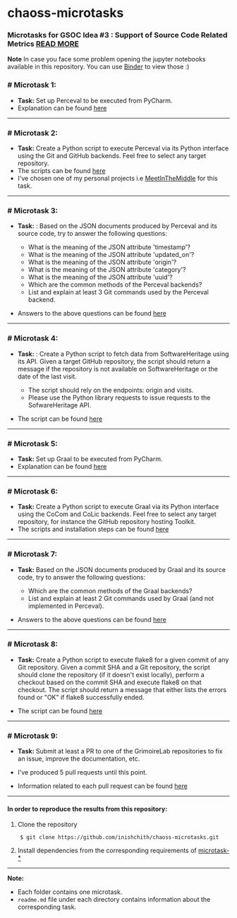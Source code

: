 # chaoss-microtasks

### Microtasks for GSOC Idea #3 : Support of Source Code Related Metrics [READ MORE](https://github.com/chaoss/grimoirelab/issues/182)

**Note** In case you face some problem opening the jupyter notebooks available in this repository. You can use [Binder](https://mybinder.org/v2/gh/inishchith/chaoss-microtasks/master) to view those :)

### # Microtask 1: 

- **Task:** Set up Perceval to be executed from PyCharm.
- Explanation can be found [here](./microtask-1)


<hr>

### # Microtask 2:

- **Task:** Create a Python script to execute Perceval via its Python interface using the Git and GitHub backends. Feel free to select any target repository.
- The scripts can be found [here](./microtask-2)
- I've chosen one of my personal projects i.e [MeetInTheMiddle](https://github.com/inishchith/MeetInTheMiddle) for this task.


<hr>

### # Microtask 3:

- **Task:** : Based on the JSON documents produced by Perceval and its source code, try to answer the following questions:
  - What is the meaning of the JSON attribute 'timestamp'?
  - What is the meaning of the JSON attribute 'updated_on'?
  - What is the meaning of the JSON attribute 'origin'?
  - What is the meaning of the JSON attribute 'category'?
  - What is the meaning of the JSON attribute 'uuid'?
  - Which are the common methods of the Perceval backends?
  - List and explain at least 3 Git commands used by the Perceval backend.

- Answers to the above questions can be found [here](./microtask-3)

<hr>

### # Microtask 4:

- **Task:** : Create a Python script to fetch data from SoftwareHeritage using its API.
Given a target GitHub repository, the script should return a message if the repository is not available on SoftwareHeritage or the date of the last visit.
  - The script should rely on the endpoints: origin and visits.
  - Please use the Python library requests to issue requests to the SofwareHeritage API.

- The script can be found [here](./microtask-4)

<hr>

### # Microtask 5:

- **Task:** Set up Graal to be executed from PyCharm.
- Explanation can be found [here](./microtask-5)


<hr>

### # Microtask 6:

- **Task:** Create a Python script to execute Graal via its Python interface using the CoCom and CoLic backends. Feel free to select any target repository, for instance the GitHub repository hosting Toolkit.
- The scripts and installation steps can be found [here](./microtask-6)


<hr>

### # Microtask 7:

- **Task:** Based on the JSON documents produced by Graal and its source code, try to answer the following questions:
  - Which are the common methods of the Graal backends?
  - List and explain at least 2 Git commands used by Graal (and not implemented in Perceval).

- Answers to the above questions can be found [here](./microtask-7)

<hr>

### # Microtask 8:

- **Task:** Create a Python script to execute flake8 for a given commit of any Git repository. Given a commit SHA and a Git repository, the script should clone the repository (if it doesn't exist locally), perform a checkout based on the commit SHA and execute flake8 on that checkout. The script should return a message that either lists the errors found or "OK" if flake8 successfully ended.

- The script can be found [here](./microtask-8)


<hr>


### # Microtask 9:

- **Task:** Submit at least a PR to one of the GrimoireLab repositories to fix an issue, improve the documentation, etc.

- I've produced 5 pull requests until this point.
- Information related to each pull request can be found [here](./microtask-9)

<hr>

#### In order to reproduce the results from this repository:

1. Clone the repository
```
    $ git clone https://github.com/inishchith/chaoss-microtasks.git
```

2. Install dependencies from the corresponding requirements of [microtask-*](#)

<hr>

**Note:**
- Each folder contains one microtask. 
- `readme.md` file under each directory contains information about the corresponding task.
